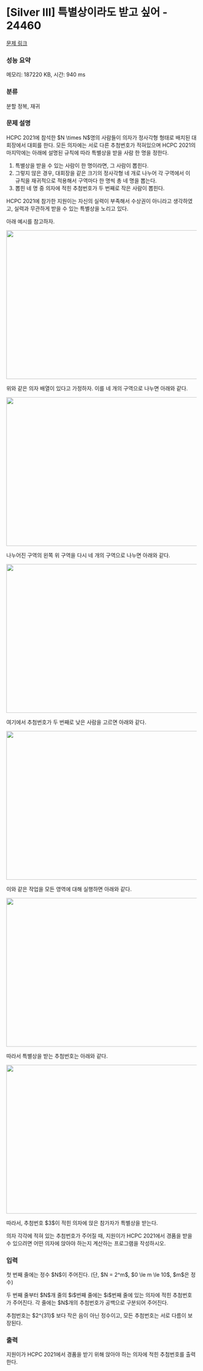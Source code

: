 # [Silver III] 특별상이라도 받고 싶어 - 24460 

[문제 링크](https://www.acmicpc.net/problem/24460) 

### 성능 요약

메모리: 187220 KB, 시간: 940 ms

### 분류

분할 정복, 재귀

### 문제 설명

<p>HCPC 2021에 참석한 $N \times N$명의 사람들이 의자가 정사각형 형태로 배치된 대회장에서 대회를 한다. 모든 의자에는 서로 다른 추첨번호가 적혀있으며 HCPC 2021의 마지막에는 아래에 설명된 규칙에 따라 특별상을 받을 사람 한 명을 정한다.</p>

<ol>
	<li>특별상을 받을 수 있는 사람이 한 명이라면, 그 사람이 뽑힌다.</li>
	<li>그렇지 않은 경우, 대회장을 같은 크기의 정사각형 네 개로 나누어 각 구역에서 이 규칙을 재귀적으로 적용해서 구역마다 한 명씩 총 네 명을 뽑는다.</li>
	<li>뽑힌 네 명 중 의자에 적힌 추첨번호가 두 번째로 작은 사람이 뽑힌다.</li>
</ol>

<p>HCPC 2021에 참가한 지원이는 자신의 실력이 부족해서 수상권이 아니라고 생각하였고, 실력과 무관하게 받을 수 있는 특별상을 노리고 있다.</p>

<p>아래 예시를 참고하자.</p>

<p style="text-align: center;"><img alt="" src="" style="height: 394px; width: 700px;"></p>

<p>위와 같은 의자 배열이 있다고 가정하자. 이를 네 개의 구역으로 나누면 아래와 같다.</p>

<p style="text-align: center;"><img alt="" src="" style="height: 394px; width: 700px;"></p>

<p>나누어진 구역의 왼쪽 위 구역을 다시 네 개의 구역으로 나누면 아래와 같다.</p>

<p style="text-align: center;"><img alt="" src="" style="height: 394px; width: 700px;"></p>

<p>여기에서 추첨번호가 두 번째로 낮은 사람을 고르면 아래와 같다.</p>

<p style="text-align: center;"><img alt="" src="" style="height: 394px; width: 700px;"></p>

<p>이와 같은 작업을 모든 영역에 대해 실행하면 아래와 같다.</p>

<p style="text-align: center;"><img alt="" src="" style="height: 394px; width: 700px;"></p>

<p>따라서 특별상을 받는 추첨번호는 아래와 같다.</p>

<p style="text-align: center;"><img alt="" src="" style="height: 394px; width: 700px;"></p>

<p>따라서, 추첨번호 $3$이 적힌 의자에 앉은 참가자가 특별상을 받는다.</p>

<p>의자 각각에 적혀 있는 추첨번호가 주어질 때, 지원이가 HCPC 2021에서 경품을 받을 수 있으려면 어떤 의자에 앉아야 하는지 계산하는 프로그램을 작성하시오.</p>

### 입력 

 <p>첫 번째 줄에는 정수 $N$이 주어진다. (단, $N = 2^m$, $0 \le m \le 10$, $m$은 정수)</p>

<p>두 번째 줄부터 $N$개 줄의 $i$번째 줄에는 $i$번째 줄에 있는 의자에 적힌 추첨번호가 주어진다. 각 줄에는 $N$개의 추첨번호가 공백으로 구분되어 주어진다.</p>

<p>추첨번호는 $2^{31}$ 보다 작은 음이 아닌 정수이고, 모든 추첨번호는 서로 다름이 보장된다.</p>

### 출력 

 <p>지원이가 HCPC 2021에서 경품을 받기 위해 앉아야 하는 의자에 적힌 추첨번호를 출력한다.</p>

